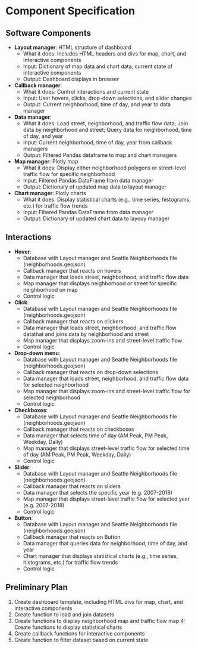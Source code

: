 # Component Specification

<!---
The document should have sections for:
* **Software components** High level description of the software components such as: *data manager*, which provides a simplified interface to your data and provides application specific features (e.g., querying data subsets); and *visualization manager*, which displays data frames as a plot. Describe at least 3 components specifying what it does, inputs it requires, and outputs it provides.
* **Interactions to accomplish use cases** Describe how the above software components interact to accomplish at least one of your use cases.
* **Preliminary plan** A list of tasks in priority order.
--->

## Software Components
* **Layout manager**: HTML structure of dashboard
    * What it does: Includes HTML headers and divs for map, chart, and interactive components
    * Input: Dictionary of map data and chart data, current state of interactive components
    * Output: Dashboard displays in browser
* **Callback manager**:
    * What it does: Control interactions and current state
    * Input: User hovers, clicks, drop-down selections, and slider changes
    * Output: Current neighborhood, time of day, and year to data manager
* **Data manager**: 
    * What it does: Load street, neighborhood, and traffic flow data; Join data by neighborhood and street; Query data for neighborhood, time of day, and year
    * Input: Current neighborhood, time of day, year from callback managers
    * Output: Filtered Pandas dataframe to map and chart managers
* **Map manager**: Plotly map
    * What it does: Display either neighborhood polygons or street-level traffic flow for specific neighborhood
    * Input: Filtered Pandas DataFrame from data manager
    * Output: Dictionary of updated map data to layout manager
* **Chart manager**: Plotly charts
    * What it does: Display statistical charts (e.g., time series, histograms, etc.) for traffic flow trends
    * Input: Filtered Pandas DataFrame from data manager
    * Output: Dictionary of updated chart data to layouy manager


## Interactions
* **Hover**: 
    * Database with Layout manager and Seattle Neighborhoods file (neighborhoods.geojson)
    * Callback manager that reacts on hovers 
    * Data manager that loads street, neighborhood, and traffic flow data
    * Map manager that displays neighborhood or street for specific neighborhood on map
    * Control logic
* **Click**: 
    * Database with Layout manager and Seattle Neighborhoods file (neighborhoods.geojson)
    * Callback manager that reacts on clickers 
    * Data manager that loads street, neighborhood, and traffic flow datathat and joins data by neighborhood and street 
    * Map manager that displays zoom-ins and street-level traffic flow
    * Control logic
* **Drop-down menu**: 
    * Database with Layout manager and Seattle Neighborhoods file (neighborhoods.geojson)
    * Callback manager that reacts on drop-down selections
    * Data manager that loads street, neighborhood, and traffic flow data for selected neighborhood
    * Map manager that displays zoom-ins and street-level traffic flow for selected neighborhood
    * Control logic
* **Checkboxes**: 
    * Database with Layout manager and Seattle Neighborhoods file (neighborhoods.geojson)
    * Callback manager that reacts on checkboxes 
    * Data manager that selects time of day (AM Peak, PM Peak, Weekday, Daily)
    * Map manager that displays street-level traffic flow for selected time of day (AM Peak, PM Peak, Weekday, Daily)
    * Control logic
* **Slider**: 
    * Database with Layout manager and Seattle Neighborhoods file (neighborhoods.geojson)
    * Callback manager that reacts on sliders
    * Data manager that selects the specific year (e.g. 2007-2018)
    * Map manager that displays street-level traffic flow for selected year (e.g. 2007-2018)
    * Control logic 
* **Button**: 
    * Database with Layout manager and Seattle Neighborhoods file (neighborhoods.geojson)
    * Callback manager that reacts on Button
    * Data manager that queries data for neighborhood, time of day, and year
    * Chart manager that displays statistical charts (e.g., time series, histograms, etc.) for traffic flow trends
    * Control logic 

## Preliminary Plan
1. Create dashboard template, including HTML divs for map, chart, and interactive components
2. Create function to load and join datasets
3. Create functions to display neighborhood map and traffic flow map
4: Create functions to display statistical charts
4. Create callback functions for interactive components
5. Create function to filter dataset based on current state
